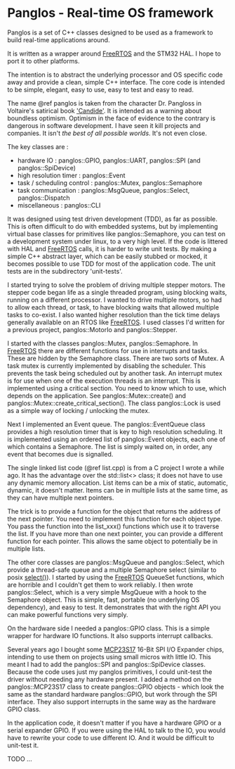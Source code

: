 

# Panglos - Real-time OS framework

Panglos is a set of C++ classes 
designed to be used as a framework to build real-time applications around.

It is written as a wrapper around [FreeRTOS][1] 
and the STM32 HAL. I hope to port it to other platforms.

The intention is to abstract the underlying processor and OS specific code away 
and provide a clean, simple C++ interface.
The core code is intended to be simple, elegant, easy to use, easy to test and easy to read.

The name @ref panglos is taken from the character Dr. Pangloss in Voltaire's satirical book ['Candide'](https://en.wikipedia.org/wiki/Candide).
It is intended as a warning about boundless optimism.
Optimism in the face of evidence to the contrary is dangerous in software development.
I have seen it kill projects and companies.
It isn't _the best of all possible worlds_. It's not even close.

The key classes are :

* hardware IO : panglos::GPIO, panglos::UART, panglos::SPI (and panglos::SpiDevice)
* high resolution timer : panglos::Event
* task / scheduling control : panglos::Mutex, panglos::Semaphore
* task communication : panglos::MsgQueue, panglos::Select, panglos::Dispatch
* miscellaneous : panglos::CLI

It was designed using test driven development (TDD), as far as possible.
This is often difficult to do with embedded systems, but by implementing
virtual base classes for primitives like panglos::Semaphore, you can test on a development
system under linux, to a very high level.
If the code is littered with HAL and [FreeRTOS][1] calls, it is harder to write unit tests.
By making a simple C++ abstract layer, which can be easily stubbed or mocked,
it becomes possible to use TDD for most of the application code.
The unit tests are in the subdirectory 'unit-tests'.

I started trying to solve the problem of driving multiple stepper motors. The stepper
code began life as a single threaded program, using blocking waits, running on a different processor.
I wanted to drive multiple motors, so had to allow each thread, or task, to have
blocking waits that allowed multiple tasks to co-exist.
I also wanted higher resolution than the tick time delays generally available on 
an RTOS like [FreeRTOS][1].
I used classes I'd written for a previous project, panglos::MotorIo and panglos::Stepper.

I started with the classes panglos::Mutex, panglos::Semaphore. In [FreeRTOS][1] there are 
different functions for use in interrupts and tasks. These are hidden by the Semaphore class.
There are two sorts of Mutex. 
A task mutex is currently implemented by disabling the scheduler.
This prevents the task being scheduled out by another task.
An interrupt mutex is for use when one of the execution threads is an interrupt.
This is implemented using a critical section.
You need to know which to use, which depends on the application. 
See panglos::Mutex::create() and panglos::Mutex::create_critical_section().
The class panglos::Lock is used as a simple way of locking / unlocking the mutex.

Next I implemented an Event queue. The panglos::EventQueue class
provides a high resolution timer that is key to high resolution scheduling.
It is implemented using an ordered list of panglos::Event objects, each one of which contains a 
Semaphore. The list is simply waited on, in order, any event that becomes due is signalled.

The single linked list code (@ref list.cpp) is from a C project I wrote a while ago. 
It has the advantage over the std::list<> class; it does not have to use any dynamic memory allocation.
List items can be a mix of static, automatic, dynamic, it doesn't matter. Items can be in multiple
lists at the same time, as they can have multiple next pointers.

The trick is to provide a function for the object that returns the address of the next pointer.
You need to implement this function for each object type. You pass the function into the list_xxx()
functions which use it to traverse the list. If you have more than one next pointer, you can provide
a different function for each pointer.
This allows the same object to potentially be in multiple lists.

The other core classes are panglos::MsgQueue and panglos::Select, which provide a thread-safe queue
and a multiple Semaphore select (similar to posix [select()](https://linux.die.net/man/3/select)). 
I started by using the [FreeRTOS][1] QueueSet functions, which are horrible and I couldn't get them to work
reliably. I then wrote panglos::Select, which is a very simple MsgQueue with a hook to the Semaphore object.
This is simple, fast, portable (no underlying OS dependency), and easy to test.
It demonstrates that with the right API you can make powerful functions very simply.

On the hardware side I needed a panglos::GPIO class. This is a simple wrapper for hardware IO functions.
It also supports interrupt callbacks.

Several years ago I bought some [MCP23S17](https://www.microchip.com/wwwproducts/en/MCP23S17) 
16-Bit SPI I/O Expander chips, intending to use them on projects using small micros with little IO.
This meant I had to add the panglos::SPI and panglos::SpiDevice classes. Because the code uses just my 
panglos primitives, I could unit-test the driver without needing any hardware present.
I added a method on the panglos::MCP23S17 class to create panglos::GPIO objects - which look the same
as the standard hardware panglos::GPIO, but work through the SPI interface.
They also support interrupts in the same way as the hardware GPIO class.

In the application code, it doesn't matter if you have a hardware GPIO or a serial expander GPIO.
If you were using the HAL to talk to the IO, you would have to rewrite your code to use different IO.
And it would be difficult to unit-test it.

TODO ...

[1]: https://www.freertos.org/        "FreeRTOS"
